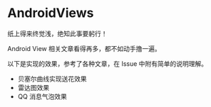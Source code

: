 # AndroidViews

纸上得来终觉浅，绝知此事要躬行！

Android View 相关文章看得再多，都不如动手撸一遍。


以下是实现的效果，参考了各种文章，在 Issue 中附有简单的说明理解。

*   贝塞尔曲线实现送花效果
*   雷达图效果
*   QQ 消息气泡效果


